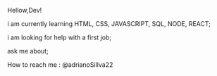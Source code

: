   Hellow,Dev! 

i am currently learning HTML, CSS, JAVASCRIPT, SQL, NODE, REACT;

i am looking for help with a first job;

ask me about;

How to reach me : @adrianoSillva22
